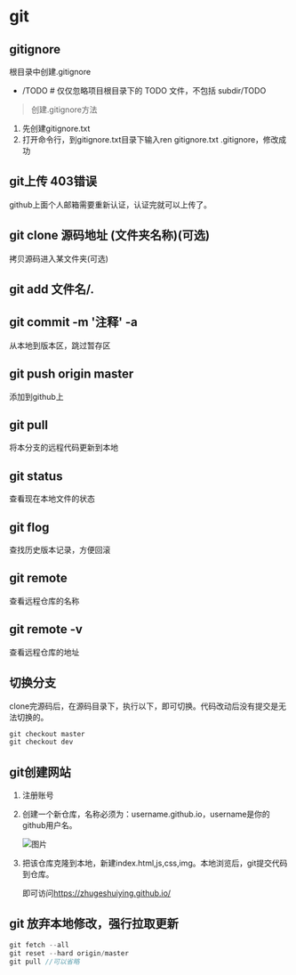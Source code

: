 # git

## gitignore
根目录中创建.gitignore
- /TODO     # 仅仅忽略项目根目录下的 TODO 文件，不包括 subdir/TODO

> 创建.gitignore方法
1. 先创建gitignore.txt
2. 打开命令行，到gitignore.txt目录下输入ren gitignore.txt .gitignore，修改成功

## git上传 403错误
github上面个人邮箱需要重新认证，认证完就可以上传了。

## git clone 源码地址 (文件夹名称)(可选)
拷贝源码进入某文件夹(可选)

## git add 文件名/.

## git commit -m '注释' -a
从本地到版本区，跳过暂存区

## git push origin master
添加到github上

## git pull
将本分支的远程代码更新到本地

## git status
查看现在本地文件的状态

## git flog
查找历史版本记录，方便回滚

## git remote
查看远程仓库的名称

## git remote -v
查看远程仓库的地址

## 切换分支
clone完源码后，在源码目录下，执行以下，即可切换。代码改动后没有提交是无法切换的。
```js
git checkout master
git checkout dev
```

## git创建网站
1. 注册账号

2. 创建一个新仓库，名称必须为：username.github.io，username是你的github用户名。

   ![图片](https://images.cnblogs.com/cnblogs_com/camille666/1124936/o_create_repo.png)

3. 把该仓库克隆到本地，新建index.html,js,css,img。本地浏览后，git提交代码到仓库。

   即可访问<https://zhugeshuiying.github.io/>

## git 放弃本地修改，强行拉取更新
```js
git fetch --all
git reset --hard origin/master
git pull //可以省略
```



